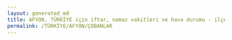```yaml
---
layout: generated_md
title: AFYON, TÜRKİYE için iftar, namaz vakitleri ve hava durumu - ilçe/eyalet seç
permalink: /TÜRKİYE/AFYON/ÇOBANLAR
---
```


<script type="text/javascript">
  var country = TÜRKİYE;
  var city = AFYON;
  var state = ÇOBANLAR;
  var lat = 72;
  var lon = 21;
</script>
